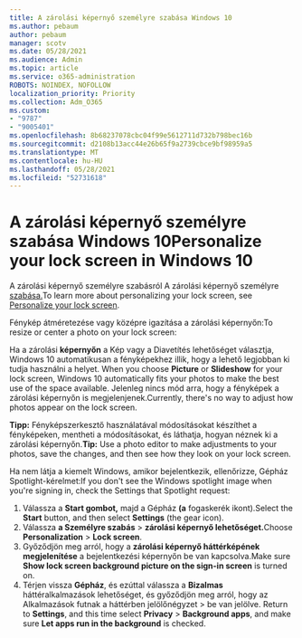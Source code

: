 ```yaml
---
title: A zárolási képernyő személyre szabása Windows 10
ms.author: pebaum
author: pebaum
manager: scotv
ms.date: 05/28/2021
ms.audience: Admin
ms.topic: article
ms.service: o365-administration
ROBOTS: NOINDEX, NOFOLLOW
localization_priority: Priority
ms.collection: Adm_O365
ms.custom:
- "9787"
- "9005401"
ms.openlocfilehash: 8b68237078cbc04f99e5612711d732b798bec16b
ms.sourcegitcommit: d2108b13acc44e26b65f9a2739cbce9bf98959a5
ms.translationtype: MT
ms.contentlocale: hu-HU
ms.lasthandoff: 05/28/2021
ms.locfileid: "52731618"
---
```

# <a name="personalize-your-lock-screen-in-windows-10"></a><span data-ttu-id="4f621-102">A zárolási képernyő személyre szabása Windows 10</span><span class="sxs-lookup"><span data-stu-id="4f621-102">Personalize your lock screen in Windows 10</span></span>

<span data-ttu-id="4f621-103">A zárolási képernyő személyre szabásról A zárolási képernyő személyre [szabása.](https://support.microsoft.com/windows/personalize-your-lock-screen-81dab9b0-35cf-887c-84a0-6de8ef72bea0)</span><span class="sxs-lookup"><span data-stu-id="4f621-103">To learn more about personalizing your lock screen, see [Personalize your lock screen](https://support.microsoft.com/windows/personalize-your-lock-screen-81dab9b0-35cf-887c-84a0-6de8ef72bea0).</span></span>

<span data-ttu-id="4f621-104">Fénykép átméretezése vagy középre igazítása a zárolási képernyőn:</span><span class="sxs-lookup"><span data-stu-id="4f621-104">To resize or center a photo on your lock screen:</span></span>

<span data-ttu-id="4f621-105">Ha a zárolási **képernyőn** a Kép vagy a Diavetítés lehetőséget választja, Windows 10 automatikusan a fényképekhez illik, hogy a lehető legjobban ki tudja használni a helyet. </span><span class="sxs-lookup"><span data-stu-id="4f621-105">When you choose **Picture** or **Slideshow** for your lock screen, Windows 10 automatically fits your photos to make the best use of the space available.</span></span> <span data-ttu-id="4f621-106">Jelenleg nincs mód arra, hogy a fényképek a zárolási képernyőn is megjelenjenek.</span><span class="sxs-lookup"><span data-stu-id="4f621-106">Currently, there's no way to adjust how photos appear on the lock screen.</span></span>

<span data-ttu-id="4f621-107">**Tipp:** Fényképszerkesztő használatával módosításokat készíthet a fényképeken, mentheti a módosításokat, és láthatja, hogyan néznek ki a zárolási képernyőn.</span><span class="sxs-lookup"><span data-stu-id="4f621-107">**Tip:** Use a photo editor to make adjustments to your photos, save the changes, and then see how they look on your lock screen.</span></span>

<span data-ttu-id="4f621-108">Ha nem látja a kiemelt Windows, amikor bejelentkezik, ellenőrizze, Gépház Spotlight-kérelmet:</span><span class="sxs-lookup"><span data-stu-id="4f621-108">If you don't see the Windows spotlight image when you're signing in, check the Settings that Spotlight request:</span></span> 

1. <span data-ttu-id="4f621-109">Válassza a **Start gombot,** majd a Gépház **(a** fogaskerék ikont).</span><span class="sxs-lookup"><span data-stu-id="4f621-109">Select the **Start** button, and then select **Settings** (the gear icon).</span></span>
1. <span data-ttu-id="4f621-110">Válassza **a Személyre szabás**  >  **zárolási képernyő lehetőséget.**</span><span class="sxs-lookup"><span data-stu-id="4f621-110">Choose **Personalization** > **Lock screen**.</span></span>
1. <span data-ttu-id="4f621-111">Győződjön meg arról, hogy a **zárolási képernyő háttérképének megjelenítése** a bejelentkezési képernyőn be van kapcsolva.</span><span class="sxs-lookup"><span data-stu-id="4f621-111">Make sure **Show lock screen background picture on the sign-in screen** is turned on.</span></span>
1. <span data-ttu-id="4f621-112">Térjen vissza **Gépház**, és ezúttal válassza a **Bizalmas** háttéralkalmazások lehetőséget, és győződjön meg arról, hogy az Alkalmazások futnak a háttérben jelölőnégyzet  >  be van jelölve. </span><span class="sxs-lookup"><span data-stu-id="4f621-112">Return to **Settings**, and this time select **Privacy** > **Background apps**, and make sure **Let apps run in the background** is checked.</span></span>